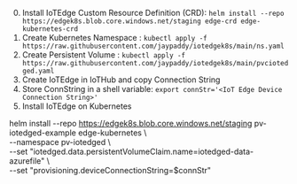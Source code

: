 0. Install IoTEdge Custom Resource Definition (CRD): `helm install --repo https://edgek8s.blob.core.windows.net/staging edge-crd edge-kubernetes-crd`  
1. Create Kubernetes Namespace : `kubectl apply -f https://raw.githubusercontent.com/jaypaddy/iotedgek8s/main/ns.yaml`
2. Create Persistent Volume : `kubectl apply -f https://raw.githubusercontent.com/jaypaddy/iotedgek8s/main/pvciotedged.yaml`
3. Create IoTEdge in IoTHub and copy Connection String
4. Store ConnString in a shell variable: `export connStr='<IoT Edge Device Connection String>'`
5. Install IoTEdge on Kubernetes 

helm install --repo https://edgek8s.blob.core.windows.net/staging pv-iotedged-example edge-kubernetes \ <br>
  --namespace pv-iotedged \ <br>
  --set "iotedged.data.persistentVolumeClaim.name=iotedged-data-azurefile" \ <br>
  --set "provisioning.deviceConnectionString=$connStr" 


